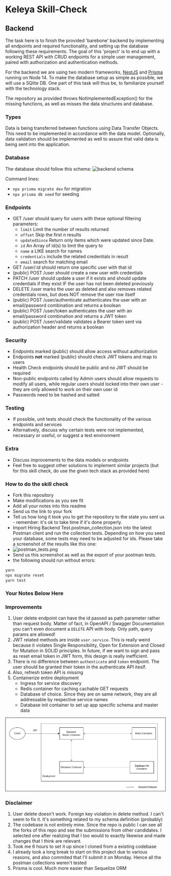 # Keleya Skill-Check

## Backend

The task here is to finish the provided 'barebone' backend by implementing all endpoints and required functionality, and setting up the database following these requirements. The goal of this 'project' is to end up with a working REST API with CRUD endpoints for a simple user management, paired with authorization and authentication methods.

For the backend we are using two modern frameworks, [NestJS](https://docs.nestjs.com/) and [Prisma](https://www.prisma.io/docs/getting-started) running on Node 14. To make the database setup as simple as possible, we will use a SQlite DB. One part of this task will thus be, to familiarize yourself with the technology stack.

The repository as provided throws NotImplementedException() for the missing functions, as well as misses the data structures and database.

### Types

Data is being transferred between functions using Data Transfer Objects. This need to be implemented in accordance with the data model. Optionally, data validation should be implemented as well to assure that valid data is being sent into the application.

### Database

The database should follow this schema:
![backend schema](backend_schema.png)

Command lines:

- `npx prisma migrate dev` for migration
- `npx prisma db seed` for seeding

### Endpoints

- GET /user should query for users with these optional filtering parameters:
  - `limit` Limit the number of results returned
  - `offset` Skip the first n results
  - `updatedSince` Return only items which were updated since Date.
  - `id` An Array of id(s) to limit the query to
  - `name` a LIKE search for names
  - `credentials` include the related credentials in result
  - `email` search for matching email
- GET /user/:id should return one specific user with that id
- (public) POST /user should create a new user with credentials
- PATCH /user should update a user if it exists and should update credentials if they exist IF the user has not been deleted previously
- DELETE /user marks the user as deleted and also removes related credentials rows, but does NOT remove the user row itself
- (public) POST /user/authenticate authenticates the user with an email/password combination and returns a boolean
- (public) POST /user/token authenticates the user with an email/password combination and returns a JWT token
- (public) POST /user/validate validates a Bearer token sent via authorization header and returns a boolean

### Security

- Endpoints marked (public) should allow access without authorization
- Endpoints **not** marked (public) should check JWT tokens and map to users
- Health Check endpoints should be public and no JWT should be required
- Non-public endpoints called by Admin users should allow requests to modify all users, while regular users should locked into their own user - they are only allowed to work on their own user id
- Passwords need to be hashed and salted

### Testing

- If possible, unit tests should check the functionality of the various endpoints and services
- Alternatively, discuss why certain tests were not implemented, necessary or useful, or suggest a test environment

### Extra

- Discuss improvements to the data models or endpoints
- Feel free to suggest other solutions to implement similar projects (but for this skill check, do use the given tech stack as provided here)

### How to do the skill check

- Fork this repository
- Make modifications as you see fit
- Add all your notes into this readme
- Send us the link to your fork
- Tell us how long it took you to get the repository to the state you sent us - remember: it's ok to take time if it's done properly.
- Import Hiring Backend Test.postman_collection.json into the latest Postman client and run the collection tests. Depending on how you seed your database, some tests may need to be adjusted for ids. Please take a screenshot of the results like this one:
- ![postman_tests.png](postman_tests.png)
- Send us this screenshot as well as the export of your postman tests.
- the following should run without errors:
```
yarn
npx migrate reset
yarn test
```
### Your Notes Below Here

### Improvements

1. User delete endpoint can have the id passed as path parameter rather than request body. Matter of fact, in OpenAPI / Swagger Documentation you can't even document a `DELETE` API with body. Only path, query params are allowed!
2. JWT related methods are inside `user.service`. This is really weird because it violates Single Responsibility, Open for Extension and Closed for Mutation in SOLID principles. In future, if we want to sign and pass as reset email token in JWT form, this design is really inefficient.
3. There is no difference between `authenticate` and `token` endpoint. The user should be granted their token in the authenticate API iteslf.
4. Also, refresh token API is missing
5. Containerize entire deployment
   - Ingress for service discovery
   - Redis container for caching cachable GET requests
   - Database of choice. Since they are on same network, they are all addressable by respective service names
   - Database init container to set up app specific schema and master data
  
  ![system-design](system-diagram.jpg)

### Disclaimer
1. User delete doesn't work. Foreign key violation in delete method. I can't seem to fix it. It's something related to my schema definition (probably)
2. The codebase is not entirely mine. Since the repo is public I can see all the forks of this repo and see the submissions from other candidates. I selected one after realizing that I too would to exactly likewise and made changes that I think are relevant.
3. Took me 6 hours to set it up since I cloned from a existing codebase
4. I already took a long break to start on this project due to various reasons, and also commited that I'll submit it on Monday. Hence all the postman collections weren't tested
5. Prisma is cool. Much more easier than Sequelize ORM
